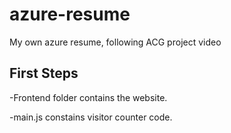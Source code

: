 # azure-resume
My own azure resume, following ACG project video

## First Steps

-Frontend folder contains the website.

-main.js constains visitor counter code.
